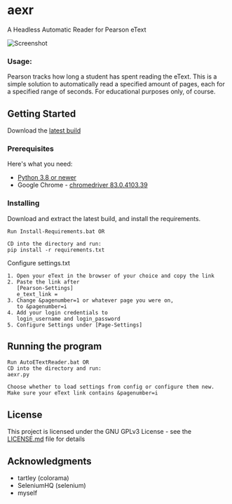 # aexr

A Headless Automatic Reader for Pearson eText

![Screenshot](https://eden.please-end.me/VEtN2i.png)

### Usage:
Pearson tracks how long a student has spent reading the eText. 
This is a simple solution to automatically read a specified amount of pages, each for a specified range of seconds.
For educational purposes only, of course.

## Getting Started

Download the [latest build](https://github.com/sleepymountain/aexr/releases)

### Prerequisites

Here's what you need:

* [Python 3.8 or newer](https://www.python.org/downloads/)
* Google Chrome - [chromedriver 83.0.4103.39](https://chromedriver.storage.googleapis.com/index.html?path=83.0.4103.39/)


### Installing


Download and extract the latest build, and install the requirements.

```
Run Install-Requirements.bat OR

CD into the directory and run:
pip install -r requirements.txt
```

Configure settings.txt

```
1. Open your eText in the browser of your choice and copy the link
2. Paste the link after 
   [Pearson-Settings]
   e_text_link = 
3. Change &pagenumber=1 or whatever page you were on, 
   to &pagenumber=i
4. Add your login credentials to 
   login_username and login_password
5. Configure Settings under [Page-Settings]
```


## Running the program

```
Run AutoETextReader.bat OR 
CD into the directory and run:
aexr.py

Choose whether to load settings from config or configure them new.
Make sure your eText link contains &pagenumber=i
```

## License

This project is licensed under the GNU GPLv3 License - see the [LICENSE.md](LICENSE.md) file for details

## Acknowledgments

* tartley (colorama)
* SeleniumHQ (selenium)
* myself


